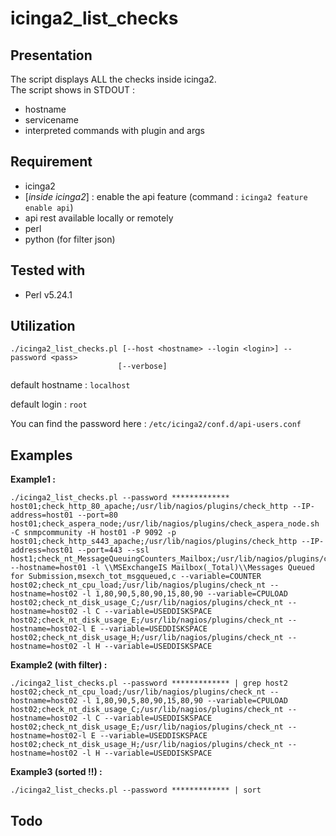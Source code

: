 # icinga2_list_checks

## Presentation

The script displays ALL the checks inside icinga2.  
The script shows in STDOUT :
- hostname
- servicename
- interpreted commands with plugin and args


## Requirement

- icinga2
- [*inside icinga2*] : enable the api feature (command : `icinga2 feature enable api`)
- api rest available locally or remotely
- perl
- python (for filter json)

## Tested with

* Perl v5.24.1


## Utilization

```
./icinga2_list_checks.pl [--host <hostname> --login <login>] --password <pass>
                        [--verbose]
```
default hostname : `localhost`

default login : `root`

You can find the password here : `/etc/icinga2/conf.d/api-users.conf`

## Examples


**Example1 :**

```
./icinga2_list_checks.pl --password *************
host01;check_http_80_apache;/usr/lib/nagios/plugins/check_http --IP-address=host01 --port=80
host01;check_aspera_node;/usr/lib/nagios/plugins/check_aspera_node.sh -C snmpcommunity -H host01 -P 9092 -p
host01;check_http_s443_apache;/usr/lib/nagios/plugins/check_http --IP-address=host01 --port=443 --ssl
host1;check_nt_MessageQueuingCounters_Mailbox;/usr/lib/nagios/plugins/check_nt --hostname=host01 -l \\MSExchangeIS Mailbox(_Total)\\Messages Queued for Submission,msexch_tot_msgqueued,c --variable=COUNTER
host02;check_nt_cpu_load;/usr/lib/nagios/plugins/check_nt --hostname=host02 -l 1,80,90,5,80,90,15,80,90 --variable=CPULOAD
host02;check_nt_disk_usage_C;/usr/lib/nagios/plugins/check_nt --hostname=host02 -l C --variable=USEDDISKSPACE
host02;check_nt_disk_usage_E;/usr/lib/nagios/plugins/check_nt --hostname=host02-l E --variable=USEDDISKSPACE
host02;check_nt_disk_usage_H;/usr/lib/nagios/plugins/check_nt --hostname=host02 -l H --variable=USEDDISKSPACE
```

**Example2 (with filter) :**

```
./icinga2_list_checks.pl --password ************* | grep host2
host02;check_nt_cpu_load;/usr/lib/nagios/plugins/check_nt --hostname=host02 -l 1,80,90,5,80,90,15,80,90 --variable=CPULOAD
host02;check_nt_disk_usage_C;/usr/lib/nagios/plugins/check_nt --hostname=host02 -l C --variable=USEDDISKSPACE
host02;check_nt_disk_usage_E;/usr/lib/nagios/plugins/check_nt --hostname=host02-l E --variable=USEDDISKSPACE
host02;check_nt_disk_usage_H;/usr/lib/nagios/plugins/check_nt --hostname=host02 -l H --variable=USEDDISKSPACE
```

**Example3 (sorted !!) :**

```
./icinga2_list_checks.pl --password ************* | sort
```

## Todo
